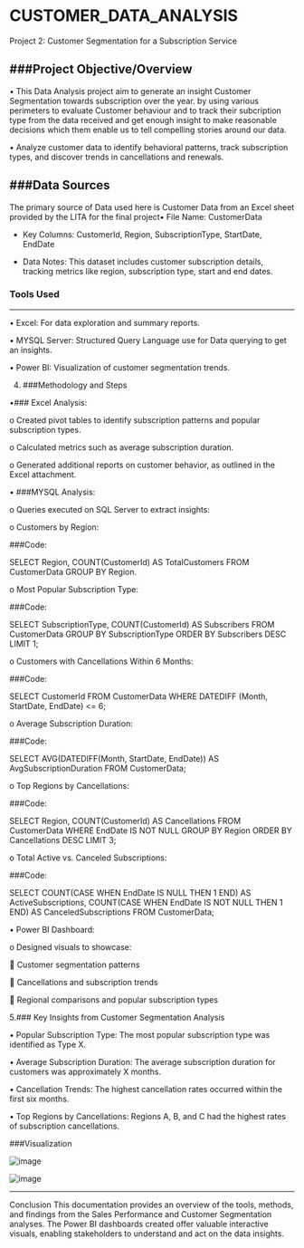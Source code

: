 # CUSTOMER_DATA_ANALYSIS


Project 2: Customer Segmentation for a Subscription Service


###Project Objective/Overview
---
•	This Data Analysis project aim to generate an insight  Customer Segmentation towards subscription over the  year. by using various perimeters to evaluate Customer behaviour  and to track their subcription type from the data received and get enough insight to make reasonable decisions which them enable us to tell compelling stories around our data. 

•	Analyze customer data to identify behavioral patterns, track subscription types, and discover trends in cancellations and renewals.

 ###Data Sources
 ---
 
 The primary source of Data used here is Customer Data from an Excel sheet provided by the LITA for the final project•	File Name: CustomerData

- 	Key Columns: CustomerId, Region, SubscriptionType, StartDate, EndDate

- 	Data Notes: This dataset includes customer subscription details, tracking metrics like region, subscription type, start and end dates.


### Tools Used
---


•	Excel: For data exploration and summary reports.

•	MYSQL Server:  Structured Query Language  use for Data querying to get an insights.

•	Power BI: Visualization of customer segmentation trends.

4. ###Methodology and Steps

•###	Excel Analysis:

o	Created pivot tables to identify subscription patterns and popular subscription types.

o	Calculated metrics such as average subscription duration.

o	Generated additional reports on customer behavior, as outlined in the Excel attachment.


•	###MYSQL Analysis:

o	Queries executed on SQL Server to extract insights:

o	Customers by Region:

###Code:

SELECT Region, COUNT(CustomerId) AS TotalCustomers FROM CustomerData GROUP BY Region.

o	Most Popular Subscription Type:


###Code:

SELECT SubscriptionType, COUNT(CustomerId) AS Subscribers FROM CustomerData GROUP BY SubscriptionType ORDER BY Subscribers DESC LIMIT 1;

o	Customers with Cancellations Within 6 Months:


###Code:

SELECT CustomerId FROM CustomerData WHERE DATEDIFF (Month, StartDate, EndDate) <= 6;

o	Average Subscription Duration:


###Code:

SELECT AVG(DATEDIFF(Month, StartDate, EndDate)) AS AvgSubscriptionDuration FROM CustomerData;

o	Top Regions by Cancellations:


###Code:

SELECT Region, COUNT(CustomerId) AS Cancellations FROM CustomerData WHERE EndDate IS NOT NULL GROUP BY Region ORDER BY Cancellations DESC LIMIT 3;

o	Total Active vs. Canceled Subscriptions:


###Code:

SELECT COUNT(CASE WHEN EndDate IS NULL THEN 1 END) AS ActiveSubscriptions, COUNT(CASE WHEN EndDate IS NOT NULL THEN 1 END) AS CanceledSubscriptions FROM CustomerData;

•	Power BI Dashboard:

o	Designed visuals to showcase:

	Customer segmentation patterns

	Cancellations and subscription trends

	Regional comparisons and popular subscription types


5.### Key Insights from Customer Segmentation Analysis

•	Popular Subscription Type: The most popular subscription type was identified as Type X.

•	Average Subscription Duration: The average subscription duration for customers was approximately X months.

•	Cancellation Trends: The highest cancellation rates occurred within the first six months.

•	Top Regions by Cancellations: Regions A, B, and C had the highest rates of subscription cancellations.

###Visualization

![image](https://github.com/user-attachments/assets/13843660-6c52-47eb-934e-461a8b72b806)

![image](https://github.com/user-attachments/assets/5347e902-cd19-4254-94eb-4605b4641121)


________________________________________
Conclusion
This documentation provides an overview of the tools, methods, and findings from the Sales Performance and Customer Segmentation analyses. The Power BI dashboards created offer valuable interactive visuals, enabling stakeholders to understand and act on the data insights.


